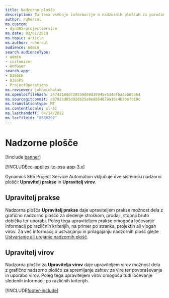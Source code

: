 ```yaml
---
title: Nadzorne plošče
description: Ta tema vsebuje informacije o nadzornih ploščah za poročanje, ki so vključene v aplikacijo Dynamics 365 Project Service Automation.
author: ruhercul
ms.custom:
- dyn365-projectservice
ms.date: 03/01/2019
ms.topic: article
ms.author: ruhercul
audience: Admin
search.audienceType:
- admin
- customizer
- enduser
search.app:
- D365CE
- D365PS
- ProjectOperations
ms.reviewer: johnmichalak
ms.openlocfilehash: 2474318dd720550d08d30945e534afba3cb86a64
ms.sourcegitcommit: c0792bd65d92db25e0e8864879a19c4b93efb10c
ms.translationtype: MT
ms.contentlocale: sl-SI
ms.lasthandoff: 04/14/2022
ms.locfileid: "8580292"
---
```

# <a name="dashboards"></a>Nadzorne plošče

[!include [banner](../includes/psa-now-project-operations.md)]

[!INCLUDE[cc-applies-to-psa-app-3.x](../includes/cc-applies-to-psa-app-3x.md)]

Dynamics 365 Project Service Automation vključuje dve sistemski nadzorni plošči: **Upravitelj prakse** in **Upravitelj virov**.

## <a name="practice-manager"></a>Upravitelj prakse 

Nadzorna plošča **Upravitelj prakse** daje upraviteljem prakse možnost dela z grafično nadzorno ploščo za sledenje stroškom, prodaji, stopnji bruto dobička ter uporabi. Poleg tega upraviteljem prakse omogoča ločevanje informacij po različnih kriterijih, na primer po stranka, projektih ali vlogah virov. Za več informacij o ustvarjanju in prilagajanju nadzornih plošč glejte [Ustvarjanje ali urejanje nadzornih plošč](/dynamics365/customerengagement/on-premises/customize/create-edit-dashboards).

## <a name="resource-manager"></a>Upravitelj virov 

Nadzorna plošča za **Upravitelja virov** daje upraviteljem virov možnost dela z grafično nadzorno ploščo za spremljanje zahtev za vire ter povpraševanja in uporabo virov. Poleg tega upraviteljem virov omogoča tudi ločevanje sledenih informacij po različnih kriterijih.


[!INCLUDE[footer-include](../includes/footer-banner.md)]

